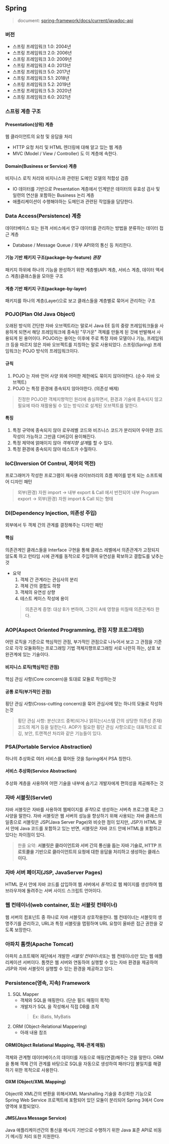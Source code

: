 ## Spring
> document: [spring-framework/docs/current/javadoc-api](https://docs.spring.io/spring-framework/docs/current/javadoc-api/index.html)

### 버전
- 스프링 프레임워크 1.0: 2004년
- 스프링 프레임워크 2.0: 2006년
- 스프링 프레임워크 3.0: 2009년
- 스프링 프레임워크 4.0: 2013년
- 스프링 프레임워크 5.0: 2017년
- 스프링 프레임워크 5.1: 2018년
- 스프링 프레임워크 5.2: 2019년
- 스프링 프레임워크 5.3: 2020년
- 스프링 프레임워크 6.0: 2021년

### 스프링 계층 구조
#### Presentation(상위) 계층
웹 클라이언트의 요청 및 응답을 처리

- HTTP 요청 처리 및 HTML 렌더링에 대해 알고 있는 웹 계층
- MVC (Model / View / Controller) 도 이 계층에 속한다.

#### Domain(Business or Service) 계층
비지니스 로직 처리와 비지니스와 관련된 도메인 모델의 적합성 검증
- IO 데이터를 기반으로 Presentation 계층에서 인계받은 데이터의 유효성 검사 및 일련의 연산을 포함하는 Business 논리 계층
- 애플리케이션이 수행해야하는 도메인과 관련된 작업들을 담당한다.

### Data Access(Persistence) 계층
데이터베이스 또는 원격 서비스에서 영구 데이터를 관리하는 방법을 분류하는 데이터 접근 계층
- Database / Message Queue / 외부 API와의 통신 등 처리한다.

#### 기능 기반 패키지 구조(package-by-feature) *권장*
패키지 하위에 하나의 기능을 완성하기 위한 계층별(API 계층, 서비스 계층, 데이터 액세스 계층)클래스들을 모아둔 구조

#### 계층 기반 패키지 구조(package-by-layer)
패키지를 하나의 계층(Layer)으로 보고 클래스들을 계층별로 묶어서 관리하는 구조

### POJO(Plan Old Java Object)
오래된 방식의 간단한 자바 오브젝트라는 말로서 Java EE 등의 중량 프레임워크들을 사용하게 되면서 해당 프레임워크에 종속된 "무거운" 객체를 만들게 된 것에 반발해서 사용되게 된 용어이다.
POJO라는 용어는 이후에 주로 특정 자바 모델이나 기능, 프레임워크 등을 따르지 않은 자바 오브젝트를 지칭하는 말로 사용되었다.
스프링(Spring) 프레임워크는 POJO 방식의 프레임워크이다.

#### 규칙
1. POJO 는 자바 언어 사양 외에 어떠한 제한에도 묶이지 않아야한다. (순수 자바 오브젝트)
2. POJO 는 특정 환경에 종속되지 않아야한다. (의존성 배제)
> 진정한 POJO란 객체지향적인 원리에 충실하면서, 환경과 기술에 종속되지 않고 필요에 따라 재활용될 수 있는 방식으로 설계된 오브젝트를 말한다.

#### 특징
1. 특정 규약에 종속되지 않아 로우레벨 코드와 비즈니스 코드가 분리되어 우아한 코드 작성이 가능하고 그만큼 디버깅이 용이해진다.
2. 특정 제약에 얽매이지 않아 *객체지향 설계*를 할 수 있다.
3. 특정 환경에 종속되지 않아 테스트가 수월하다.

### IoC(Inversion Of Control, 제어의 역전)
프로그래머가 작성한 프로그램이 재사용 라이브러리의 흐름 제어를 받게 되는 소프트웨어 디자인 패턴

> 외부(환경) 자원 import -> 내부 export & Call 에서 반전되어 내부 Program export -> 외부(환경) 자원 import & Call 되는 형태

### DI(Dependency Injection, 의존성 주입)
외부에서 두 객체 간의 관계를 결정해주는 디자인 패턴

#### 핵심
의존관계인 클래스들을 Interface 구현을 통해 클래스 레벨에서 의존관계가 고정되지 않도록 하고 런타임 시에 관계를 동적으로 주입하여 유연성을 확보하고 결합도를 낮추는것
 
- 요약
  1. 객체 간 관계라는 관심사의 분리
  2. 객체 간의 결합도 하향
  3. 객체의 유연성 상향
  4. 테스트 케이스 작성에 용이
  > 의존관계 증명: 대상 B가 변하여, 그것이 A에 영향을 미칠때 의존관계라 한다.

### AOP(Aspect Oriented Programming, 관점 지향 프로그래밍)
어떤 로직을 기준으로 핵심적인 관점, 부가적인 관점으로 나누어서 보고 그 관점을 기준으로 각각 모듈화하는 프로그래밍 기법
객체지향프로그래밍 서로 나란히 하는, 상호 보완관계에 있는 기술이다.

#### 비지니스 로직(핵심적인 관점)
핵심 관심 사항(Core concern)을 토대로 모듈로 작성하는것

#### 공통 로직(부가적인 관점)
횡단 관심 사항(Cross-cutting concern)을 묶어 관심사에 맞는 하나의 모듈로 작성하는것
> 횡단 관심 사항: 분산(코드 중복)되거나 얽히는(시스템 간의 상당한 의존성 존재) 코드의 제거 등을 일컫는다.
> AOP가 필요한 횡단 관심 사항으로는 대표적으로 로깅, 보안, 트랜젝션 처리와 같은 기능들이 있다.

### PSA(Portable Service Abstraction)
하나의 추상화로 여러 서비스를 묶어둔 것을 Spring에서 PSA 칭한다.

#### 서비스 추상화(Service Abstraction)
추상화 계층을 사용하여 어떤 기술을 내부에 숨기고 개발자에게 편의성을 제공해주는 것

### 자바 서블릿(Servlet)
자바 서블릿은 자바를 사용하여 웹페이지를 *동적*으로 생성하는 서버측 프로그램 혹은 그 사양을 말한다.
자바 서블릿은 웹 서버의 성능을 향상하기 위해 사용되는 자바 클래스의 일종으로 서블릿은 JSP(Java Server Page)와 비슷한 점이 있지만,
JSP가 HTML 문서 안에 Java 코드를 포함하고 있는 반면, 서블릿은 자바 코드 안에 HTML을 포함하고 있다는 차이점이 있다.
> 한줄 요약: **서블릿은 클라이언트와 서버 간의 통신을 돕는 자바 기술로, HTTP 프로토콜을 기반으로 클라이언트의 요청에 대한 응답을 처리하고 생성하는 클래스이다.**

### 자바 서버 페이지(JSP, JavaServer Pages)
HTML 문서 안에 자바 코드를 삽입하여 웹 서버에서 *동적*으로 웹 페이지를 생성하여 웹 브라우저에 돌려주는 서버 사이드 스크립트 언어이다.

### 웹 컨테이너(web container, 또는 서블릿 컨테이너)
웹 서버의 컴포넌트 중 하나로 자바 서블릿과 상호작용한다.
웹 컨테이너는 서블릿의 생명주기를 관리하고, URL과 특정 서블릿을 맵핑하며 URL 요청이 올바른 접근 권한을 갖도록 보장한다.

### 아파치 톰캣(Apache Tomcat)
아파치 소프트웨어 재단에서 개발한 *서블릿 컨테이너*(또는 웹 컨테이너)만 있는 웹 애플리케이션 서버이다.
톰캣은 웹 서버와 연동하여 실행할 수 있는 자바 환경을 제공하여 JSP와 자바 서블릿이 실행할 수 있는 환경을 제공하고 있다.

### Persistence(영속, 지속) Framework
1. SQL Mapper
   - 객체와 SQL을 매핑한다. (단순 필드 매핑이 목적)
   - 개발자가 SQL 을 작성해서 직접 DB를 조작
     > Ex: iBatis, MyBatis
2. ORM (Object-Relational Mappering)
   - 아래 내용 참조

#### ORM(Object Relational Mapping, 객체-관계 매핑)
객체와 관계형 데이터베이스의 데이터를 자동으로 매핑(연결)해주는 것을 말한다.
ORM을 통해 객체 간의 관계를 바탕으로 SQL을 자동으로 생성하여 패러다임 불일치를 해결하기 위한 목적으로 사용한다.

#### OXM (Object/XML Mapping)
Object와 XML간의 변환을 위해서XML Marshalling 기술을 추상화한 기능으로
Spring Web Service 프로젝트에 포함되어 있던 모듈이 분리되어 Spring 3에서 Core 영역에 포함되었다.

#### JMS(Java Message Service)
Java 애플리케이션간의 통신을 메시지 기반으로 수행하기 위한 Java 표준 API로 비동기 메시징 처리 또한 지원한다.
